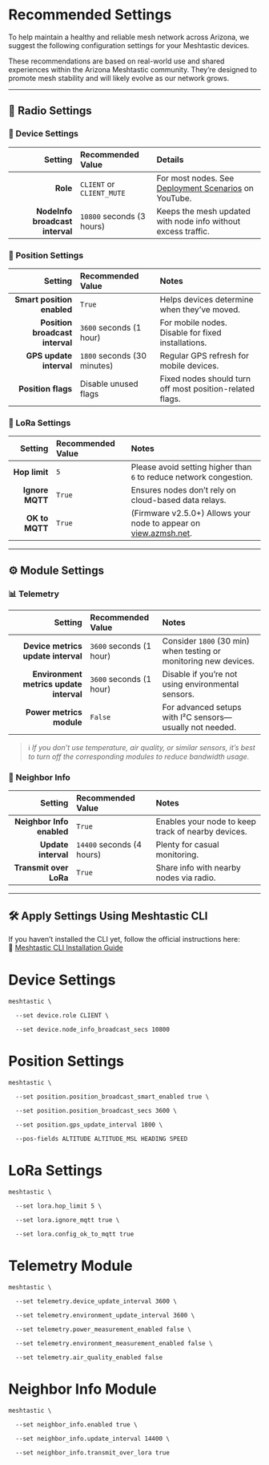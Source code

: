 # Recommended Settings

To help maintain a healthy and reliable mesh network across Arizona, we suggest the following configuration settings for your Meshtastic devices.

These recommendations are based on real-world use and shared experiences within the Arizona Meshtastic community. They’re designed to promote mesh stability and will likely evolve as our network grows.

---

## 🔧 Radio Settings

### 📱 Device Settings

| Setting | Recommended Value | Details |
|--------:|:------------------|:--------|
| **Role** | `CLIENT` or `CLIENT_MUTE` | For most nodes. See [Deployment Scenarios](https://www.youtube.com/watch?v=htjwtnjQkkE) on YouTube. |
| **NodeInfo broadcast interval** | `10800` seconds (3 hours) | Keeps the mesh updated with node info without excess traffic. |

### 📍 Position Settings

| Setting | Recommended Value | Notes |
|--------:|:------------------|:------|
| **Smart position enabled** | `True` | Helps devices determine when they’ve moved. |
| **Position broadcast interval** | `3600` seconds (1 hour) | For mobile nodes. Disable for fixed installations. |
| **GPS update interval** | `1800` seconds (30 minutes) | Regular GPS refresh for mobile devices. |
| **Position flags** | Disable unused flags | Fixed nodes should turn off most position-related flags. |

### 📶 LoRa Settings

| Setting | Recommended Value | Notes |
|--------:|:------------------|:------|
| **Hop limit** | `5` | Please avoid setting higher than `6` to reduce network congestion. |
| **Ignore MQTT** | `True` | Ensures nodes don’t rely on cloud-based data relays. |
| **OK to MQTT** | `True` | (Firmware v2.5.0+) Allows your node to appear on [view.azmsh.net](https://view.azmsh.net). |

---

## ⚙️ Module Settings

### 📊 Telemetry

| Setting | Recommended Value | Notes |
|--------:|:------------------|:------|
| **Device metrics update interval** | `3600` seconds (1 hour) | Consider `1800` (30 min) when testing or monitoring new devices. |
| **Environment metrics update interval** | `3600` seconds (1 hour) | Disable if you’re not using environmental sensors. |
| **Power metrics module** | `False` | For advanced setups with I²C sensors—usually not needed. |

> ℹ️ *If you don’t use temperature, air quality, or similar sensors, it’s best to turn off the corresponding modules to reduce bandwidth usage.*

### 🤝 Neighbor Info

| Setting | Recommended Value | Notes |
|--------:|:------------------|:------|
| **Neighbor Info enabled** | `True` | Enables your node to keep track of nearby devices. |
| **Update interval** | `14400` seconds (4 hours) | Plenty for casual monitoring. |
| **Transmit over LoRa** | `True` | Share info with nearby nodes via radio. |

---

## 🛠️ Apply Settings Using Meshtastic CLI
If you haven’t installed the CLI yet, follow the official instructions here:  
🔗 [Meshtastic CLI Installation Guide](https://meshtastic.org/docs/software/python/cli/installation/)
# Device Settings
```
meshtastic \

  --set device.role CLIENT \

  --set device.node_info_broadcast_secs 10800
```
# Position Settings
```
meshtastic \

  --set position.position_broadcast_smart_enabled true \

  --set position.position_broadcast_secs 3600 \

  --set position.gps_update_interval 1800 \

  --pos-fields ALTITUDE ALTITUDE_MSL HEADING SPEED
```
# LoRa Settings
```
meshtastic \

  --set lora.hop_limit 5 \

  --set lora.ignore_mqtt true \

  --set lora.config_ok_to_mqtt true
```
# Telemetry Module
```
meshtastic \

  --set telemetry.device_update_interval 3600 \

  --set telemetry.environment_update_interval 3600 \

  --set telemetry.power_measurement_enabled false \

  --set telemetry.environment_measurement_enabled false \

  --set telemetry.air_quality_enabled false
```
# Neighbor Info Module
```
meshtastic \

  --set neighbor_info.enabled true \

  --set neighbor_info.update_interval 14400 \

  --set neighbor_info.transmit_over_lora true
```
